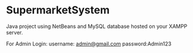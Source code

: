 # SupermarketSystem
Java project using NetBeans and MySQL database hosted on your XAMPP server.



For Admin Login:
username: admin@gmail.com
password:Admin123
